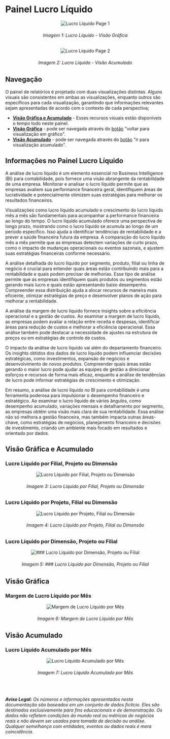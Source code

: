 # Painel Lucro Líquido

<p><div align="center">
  <img src="../../assets/con/con_ll_page1.png" alt="Lucro Líquido Page 1">
  <h6>Imagem 1: Lucro Líquido - Visão Gráfica</h6>
  <img src="../../assets/con/con_ll_page2.png" alt="Lucro Líquido Page 2">
  <h6>Imagem 2: Lucro Líquido - Visão Acumulado</h6>
</div></p>

## Navegação

O painel de relatórios é projetado com duas visualizações distintas. Alguns visuais são consistentes em ambas as visualizações, enquanto outros são específicos para cada visualização, garantindo que informações relevantes sejam apresentadas de acordo com o contexto de cada perspectiva;

- **[Visão Gráfica e Acumulado](https://idea-technology-it.github.io/docs-idea/contabilidade/lucro_liquido/#visao-grafica-e-tabela)** - Esses recursos visuais estão disponíveis o tempo todo neste painel.
- **[Visão Gráfica](https://idea-technology-it.github.io/docs-idea/contabilidade/lucro_liquido/#visao-grafica)** - pode ser navegada através do [botão](https://idea-technology-it.github.io/docs-idea/contabilidade/intro/#botoes-para-diferentes-visoes) "voltar para visualização em gráfico".
- **[Visão Acumulado](https://idea-technology-it.github.io/docs-idea/contabilidade/lucro_liquido/#visao-de-tabela)** - pode ser navegada através do [botão](https://idea-technology-it.github.io/docs-idea/contabilidade/intro/#botoes-para-diferentes-visoes) "ir para visualização acumulado".

## Informações no Painel Lucro Líquido

A análise de lucro líquido é um elemento essencial no Business Intelligence (BI) para contabilidade, pois fornece uma visão abrangente da rentabilidade de uma empresa. Monitorar e analisar o lucro líquido permite que as empresas avaliem sua performance financeira geral, identifiquem áreas de lucratividade e potencialmente otimizem suas estratégias para melhorar os resultados financeiros.

Visualizações como lucro líquido acumulado e crescimento do lucro líquido mês a mês são fundamentais para acompanhar a performance financeira ao longo do tempo. O lucro líquido acumulado oferece uma perspectiva de longo prazo, mostrando como o lucro líquido se acumula ao longo de um período específico. Isso ajuda a identificar tendências de rentabilidade e a prever a saúde financeira futura da empresa. A comparação do lucro líquido mês a mês permite que as empresas detectem variações de curto prazo, como o impacto de mudanças operacionais ou eventos sazonais, e ajustem suas estratégias financeiras conforme necessário.

A análise detalhada do lucro líquido por segmento, produto, filial ou linha de negócio é crucial para entender quais áreas estão contribuindo mais para a rentabilidade e quais podem precisar de melhorias. Esse tipo de análise permite que as empresas identifiquem quais produtos ou segmentos estão gerando mais lucro e quais estão apresentando baixo desempenho. Compreender essa distribuição ajuda a alocar recursos de maneira mais eficiente, otimizar estratégias de preço e desenvolver planos de ação para melhorar a rentabilidade.

A análise da margem de lucro líquido fornece insights sobre a eficiência operacional e a gestão de custos. Ao examinar a margem de lucro líquido, as empresas podem avaliar a relação entre receita e despesas, identificar áreas para redução de custos e melhorar a eficiência operacional. Essa análise também pode destacar a necessidade de ajustes na estrutura de preços ou em estratégias de controle de custos.

O impacto da análise de lucro líquido vai além do departamento financeiro. Os insights obtidos dos dados de lucro líquido podem influenciar decisões estratégicas, como investimentos, expansão de negócios e desenvolvimento de novos produtos. Compreender quais áreas estão gerando o maior lucro pode ajudar as equipes de gestão a direcionar esforços e recursos de forma mais eficaz, enquanto a análise de tendências de lucro pode informar estratégias de crescimento e otimização.

Em resumo, a análise de lucro líquido no BI para contabilidade é uma ferramenta poderosa para impulsionar o desempenho financeiro e estratégico. Ao examinar o lucro líquido de vários ângulos, como desempenho acumulado, variações mensais e detalhamento por segmento, as empresas obtêm uma visão mais clara de sua rentabilidade. Essa análise não só melhora a gestão financeira, mas também impacta outras áreas-chave, como estratégias de negócios, planejamento financeiro e decisões de investimento, criando um ambiente mais focado em resultados e orientado por dados.

## Visão Gráfica e Acumulado

### Lucro Líquido por Filial, Projeto ou Dimensão

<div align="center">
  <img src="../../assets/con/con_ll_filial.png" alt="Lucro Líquido por Filial, Projeto ou Dimensão">
  <h6>Imagem 3: Lucro Líquido por Filial, Projeto ou Dimensão</h6>
</div>



### Lucro Líquido por Projeto, Filial ou Dimensão

<div align="center">
  <img src="../../assets/con/con_ll_projeto.png" alt="Lucro Líquido por Projeto, Filial ou Dimensão">
  <h6>Imagem 4: Lucro Líquido por Projeto, Filial ou Dimensão</h6>
</div>



### Lucro Líquido por Dimensão, Projeto ou Filial

<div align="center">
  <img src="../../assets/con/con_ll_dim.png" alt="### Lucro Líquido por Dimensão, Projeto ou Filial">
  <h6>Imagem 5: ### Lucro Líquido por Dimensão, Projeto ou Filial</h6>
</div>



## Visão Gráfica

### Margem de Lucro Líquido por Mês

<div align="center">
  <img src="../../assets/con/con_ll_lr.png" alt="Margem de Lucro Líquido por Mês">
  <h6>Imagem 6: Margem de Lucro Líquido por Mês</h6>
</div>



## Visão Acumulado

### Lucro Líquido Acumulado por Mês

<div align="center">
  <img src="../../assets/con/con_ll_acumulado.png" alt="Lucro Líquido Acumulado por Mês">
  <h6>Imagem 7: Lucro Líquido Acumulado por Mês</h6>
</div>




<br><br>
***Aviso Legal:** Os números e informações apresentados nesta documentação são baseados em um conjunto de dados fictício. Eles são destinados exclusivamente para fins educacionais e de demonstração. Os dados não refletem condições do mundo real ou métricas de negócios reais e não devem ser usados ​​para tomada de decisão ou análise. Qualquer semelhança com entidades, eventos ou dados reais é mera coincidência.*
